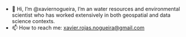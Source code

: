 - 👋 Hi, I’m @xaviernogueira, I’m an water resources and environmental scientist who has worked extensively in both geospatial and data science contexts. 
- 📫 How to reach me: xavier.rojas.nogueira@gmail.com

<!---
xaviernogueira/xaviernogueira is a ✨ special ✨ repository because its `README.md` (this file) appears on your GitHub profile.
You can click the Preview link to take a look at your changes.
--->
